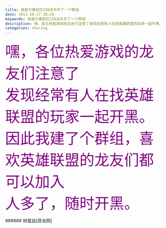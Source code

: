 ```yaml
---
title: 我是尔康刚花150龙币开了一个群组
date: 2013-10-17 20:29
keywords: 我是尔康刚花150龙币开了一个群组
description: 嘿，各位热爱游戏的龙友们注意了发现经常有人在找英雄联盟的玩家一起开黑。因此我建了个群组，喜欢英雄联盟的龙友们都可以加入人多了，随时开黑。
categories: sharing
---
```

<td class="t_f" id="postmessage_65879">

<font size="7"><font color="#800080">嘿，各位热爱游戏的龙友们注意了</font></font><br/>
<font size="7"><font color="#800080">发现经常有人在找英雄联盟的玩家一起开黑。</font></font><br/>
<font size="7"><font color="#800080">因此我建了个群组，喜欢英雄联盟的龙友们都可以加入</font></font><br/>
<font size="7"><font color="#800080">人多了，随时开黑。</font></font><br/>
</td>
###### 转载自[菲龙网]